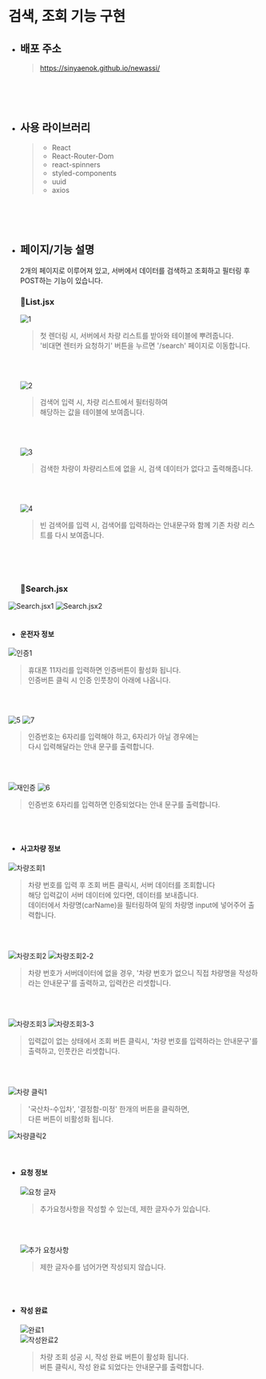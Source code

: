 # 검색, 조회 기능 구현

- ## 배포 주소

  > https://sinyaenok.github.io/newassi/
  <br>
  <br>
  <br>
  
- ## 사용 라이브러리

  > - React
  > - React-Router-Dom
  > - react-spinners
  > - styled-components
  > - uuid
  > - axios
  <br>
  <br>
  <br>

- ## 페이지/기능 설명
    2개의 페이지로 이루어져 있고, 서버에서 데이터를 검색하고 조회하고 필터링 후 POST하는 기능이 있습니다.
  
  ### 💛List.jsx 

  ![1](https://github.com/sinyaenok/newassi/assets/104334554/fbc00110-616b-409b-8592-1c14c097a6ae)
  > 첫 렌더링 시, 서버에서 차량 리스트를 받아와 테이블에 뿌려줍니다. <br>
  > '비대면 렌터카 요청하기' 버튼을 누르면 '/search' 페이지로 이동합니다. <br>
  <br>
  <br>
  
  ![2](https://github.com/sinyaenok/newassi/assets/104334554/8c6aa898-bd8a-4314-8f35-3c2237e20241)
  >   검색어 입력 시, 차량 리스트에서 필터링하여 <br>
  >   해당하는 값을 테이블에 보여줍니다. <br>
  <br>
  <br>
  
  ![3](https://github.com/sinyaenok/newassi/assets/104334554/6d291c34-028b-402e-b933-fbdb1d4194d5)
  >   검색한 차량이 차량리스트에 없을 시, 검색 데이터가 없다고 출력해줍니다. <br>
  <br>
  <br>
  
  ![4](https://github.com/sinyaenok/newassi/assets/104334554/c9800a4d-476b-4be8-a7b3-ad9b69a774b7)
  >   빈 검색어를 입력 시, 검색어를 입력하라는 안내문구와 함께 기존 차량 리스트를 다시 보여줍니다.
  
  <br>
  <br>
  <br>

  ### 💛Search.jsx
![Search.jsx1](https://github.com/sinyaenok/newassi/assets/104334554/5f07d9cd-bb3d-4bf6-9e30-751f65dddbec)
![Search.jsx2](https://github.com/sinyaenok/newassi/assets/104334554/eac3ac98-237b-43b3-b1d5-49af820e64ab)
  <br>
  <br>

  - #### 운전자 정보
  ![인증1](https://github.com/sinyaenok/newassi/assets/104334554/cec53c9d-69b1-4baa-8a2a-831061171677)
  > 휴대폰 11자리를 입력하면 인증버튼이 활성화 됩니다. <br>
  > 인증버튼 클릭 시 인증 인풋창이 아래에 나옵니다. <br>
  <br>
  <br>
  
  ![5](https://github.com/sinyaenok/newassi/assets/104334554/29ec9b6f-b3ac-4618-9016-974614a5af62)
  ![7](https://github.com/sinyaenok/newassi/assets/104334554/2b1d3dd7-f326-49b0-ae19-b5a8bf9833fe)
  > 인증번호는 6자리를 입력해야 하고, 6자리가 아닐 경우에는 <br>
  > 다시 입력해달라는 안내 문구를 출력합니다. <br>
  <br>
  <br>
  
  ![재인증](https://github.com/sinyaenok/newassi/assets/104334554/d2f0876d-c7ca-45d7-9013-b6c189215a95)
  ![6](https://github.com/sinyaenok/newassi/assets/104334554/e0494882-c6ff-4c77-afbd-164dd4441e53)
  > 인증번호 6자리를 입력하면 인증되었다는 안내 문구를 출력합니다. <br>
  <br>
  <br>
  
  - #### 사고차량 정보
  ![차량조회1](https://github.com/sinyaenok/newassi/assets/104334554/e7982786-8ddf-477a-898c-56781e6bfff5)
  > 차량 번호를 입력 후 조회 버튼 클릭시, 서버 데이터를 조회합니다<br>
  > 해당 입력값이 서버 데이터에 있다면, 데이터를 보내줍니다. <br>
  > 데이터에서 차량명(carName)을 필터링하여 밑의 차량명 input에 넣어주어 출력합니다. <br>
  <br>
  <br>
  
  ![차량조회2](https://github.com/sinyaenok/newassi/assets/104334554/4088437a-e404-458d-a463-d3f33fad2d15)
  ![차량조회2-2](https://github.com/sinyaenok/newassi/assets/104334554/d3374d35-4de5-4eac-b029-c023f555bc82)
  > 차량 번호가 서버데이터에 없을 경우, '차량 번호가 없으니 직접 차량명을 작성하라는 안내문구'를 출력하고, 입력칸은 리셋합니다.<br>
<br>
<br>

![차량조회3](https://github.com/sinyaenok/newassi/assets/104334554/6c1dffdd-926e-4f19-ad3f-049820559120)
![차량조회3-3](https://github.com/sinyaenok/newassi/assets/104334554/47cea98b-66e4-4b22-8d87-cae7384551af)
  > 입력값이 없는 상태에서 조회 버튼 클릭시, '차량 번호를 입력하라는 안내문구'를 출력하고, 인풋칸은 리셋합니다.<br>
  <br>
  <br>
  
![차량 클릭1](https://github.com/sinyaenok/newassi/assets/104334554/842a0520-bc64-4284-8007-c5c7dcdc61c7) <br>
  > '국산차-수입차', '결정함-미정' 한개의 버튼을 클릭하면, <br>
  > 다른 버튼이 비활성화 됩니다.

![차량클릭2](https://github.com/sinyaenok/newassi/assets/104334554/615daac3-682e-4a01-88a4-12e23d884d98) <br>
<br>
<br>

- #### 요청 정보
  ![요청 글자](https://github.com/sinyaenok/newassi/assets/104334554/9a33646b-6d80-4bee-84b0-3061b0ac7812) <br>
  > 추가요청사항을 작성할 수 있는데, 제한 글자수가 있습니다. <br>
  <br>
  <br>
  
  ![추가 요청사항](https://github.com/sinyaenok/newassi/assets/104334554/21018612-f88e-469a-b59a-c5cda6389dda)
  > 제한 글자수를 넘어가면 작성되지 않습니다. <br>
  <br>
  <br>
  
- #### 작성 완료<br>
  ![완료1](https://github.com/sinyaenok/newassi/assets/104334554/e4e82d77-913c-426d-bef7-bc40e02a1ecc) <br>
  ![작성완료2](https://github.com/sinyaenok/newassi/assets/104334554/273e73bd-0114-4411-a80f-44bd6ccda91d) <br>

  > 차량 조회 성공 시, 작성 완료 버튼이 활성화 됩니다. <br>
  > 버튼 클릭시, 작성 완료 되었다는 안내문구를 출력합니다.
